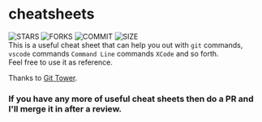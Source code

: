 # cheatsheets
  ![STARS](https://img.shields.io/github/stars/singhvijayp/cheatsheets?style=social)  ![FORKS](https://img.shields.io/github/forks/singhvijayp/cheatsheets?style=social) ![COMMIT](https://img.shields.io/github/last-commit/singhvijayp/cheatsheets) ![SIZE](https://img.shields.io/github/repo-size/singhvijayp/cheatsheets)
This is a useful cheat sheet that can help you out with `git` commands, `vscode` commands `Command Line` commands `XCode` and so forth.
Feel free to use it as reference. 
  
Thanks to [Git Tower](https://www.git-tower.com/).

### If you have any more of useful cheat sheets then do a PR and I'll merge it in after a review.
